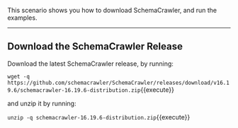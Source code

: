 This scenario shows you how to download SchemaCrawler, and run the examples.

-----

## Download the SchemaCrawler Release
Download the latest SchemaCrawler release, by running:

`wget -q  https://github.com/schemacrawler/SchemaCrawler/releases/download/v16.19.6/schemacrawler-16.19.6-distribution.zip`{{execute}}

and unzip it by running:

`unzip -q schemacrawler-16.19.6-distribution.zip`{{execute}}
